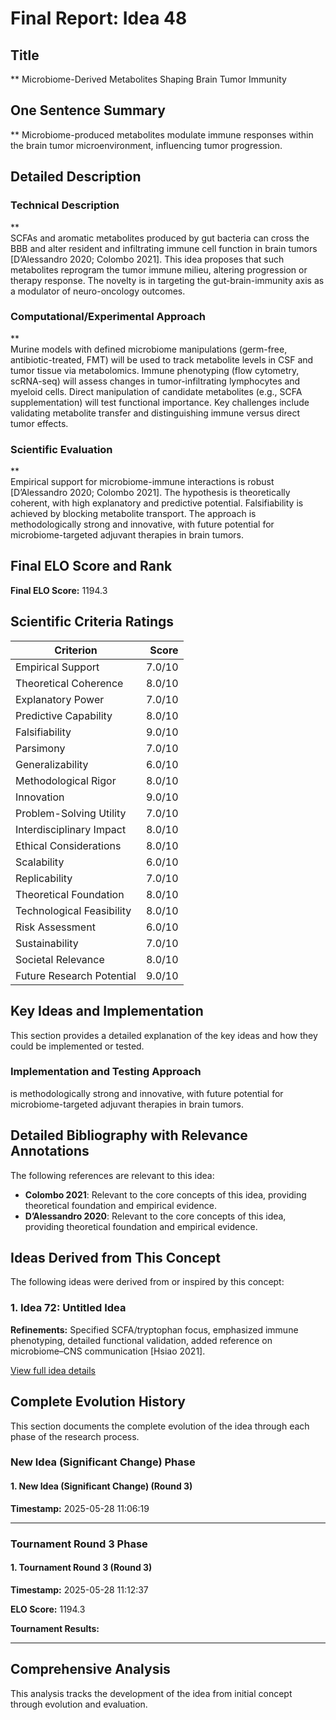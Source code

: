 # Final Report: Idea 48

## Title

** Microbiome-Derived Metabolites Shaping Brain Tumor Immunity

## One Sentence Summary

** Microbiome-produced metabolites modulate immune responses within the brain tumor microenvironment, influencing tumor progression.

## Detailed Description

### Technical Description

**  
SCFAs and aromatic metabolites produced by gut bacteria can cross the BBB and alter resident and infiltrating immune cell function in brain tumors [D’Alessandro 2020; Colombo 2021]. This idea proposes that such metabolites reprogram the tumor immune milieu, altering progression or therapy response. The novelty is in targeting the gut-brain-immunity axis as a modulator of neuro-oncology outcomes.

### Computational/Experimental Approach

**  
Murine models with defined microbiome manipulations (germ-free, antibiotic-treated, FMT) will be used to track metabolite levels in CSF and tumor tissue via metabolomics. Immune phenotyping (flow cytometry, scRNA-seq) will assess changes in tumor-infiltrating lymphocytes and myeloid cells. Direct manipulation of candidate metabolites (e.g., SCFA supplementation) will test functional importance. Key challenges include validating metabolite transfer and distinguishing immune versus direct tumor effects.

### Scientific Evaluation

**  
Empirical support for microbiome-immune interactions is robust [D’Alessandro 2020; Colombo 2021]. The hypothesis is theoretically coherent, with high explanatory and predictive potential. Falsifiability is achieved by blocking metabolite transport. The approach is methodologically strong and innovative, with future potential for microbiome-targeted adjuvant therapies in brain tumors.


## Final ELO Score and Rank

**Final ELO Score:** 1194.3

## Scientific Criteria Ratings

| Criterion | Score |
|---|---:|
| Empirical Support | 7.0/10 |
| Theoretical Coherence | 8.0/10 |
| Explanatory Power | 7.0/10 |
| Predictive Capability | 8.0/10 |
| Falsifiability | 9.0/10 |
| Parsimony | 7.0/10 |
| Generalizability | 6.0/10 |
| Methodological Rigor | 8.0/10 |
| Innovation | 9.0/10 |
| Problem-Solving Utility | 7.0/10 |
| Interdisciplinary Impact | 8.0/10 |
| Ethical Considerations | 8.0/10 |
| Scalability | 6.0/10 |
| Replicability | 7.0/10 |
| Theoretical Foundation | 8.0/10 |
| Technological Feasibility | 8.0/10 |
| Risk Assessment | 6.0/10 |
| Sustainability | 7.0/10 |
| Societal Relevance | 8.0/10 |
| Future Research Potential | 9.0/10 |

## Key Ideas and Implementation

This section provides a detailed explanation of the key ideas and how they could be implemented or tested.

### Implementation and Testing Approach

is methodologically strong and innovative, with future potential for microbiome-targeted adjuvant therapies in brain tumors.


## Detailed Bibliography with Relevance Annotations

The following references are relevant to this idea:

- **Colombo 2021**: Relevant to the core concepts of this idea, providing theoretical foundation and empirical evidence.
- **D’Alessandro 2020**: Relevant to the core concepts of this idea, providing theoretical foundation and empirical evidence.

## Ideas Derived from This Concept

The following ideas were derived from or inspired by this concept:

### 1. Idea 72: Untitled Idea

**Refinements:** Specified SCFA/tryptophan focus, emphasized immune phenotyping, detailed functional validation, added reference on microbiome–CNS communication [Hsiao 2021].

[View full idea details](idea_72_final.md)

## Complete Evolution History

This section documents the complete evolution of the idea through each phase of the research process.

### New Idea (Significant Change) Phase

#### 1. New Idea (Significant Change) (Round 3)
**Timestamp:** 2025-05-28 11:06:19



---

### Tournament Round 3 Phase

#### 1. Tournament Round 3 (Round 3)
**Timestamp:** 2025-05-28 11:12:37

**ELO Score:** 1194.3

**Tournament Results:**



---

## Comprehensive Analysis

This analysis tracks the development of the idea from initial concept through evolution and evaluation.

